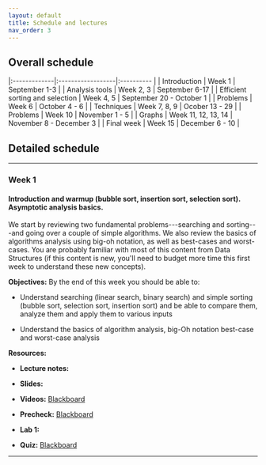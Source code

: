 ```yaml
---
layout: default 
title: Schedule and lectures
nav_order: 3
---
```


## Overall schedule 

|:-------------|:------------------|:---------- |
| Introduction                     | Week 1 | September 1-3 |
| Analysis tools                   | Week 2, 3 | September 6-17 |
| Efficient sorting and selection  | Week 4, 5 | September 20 - October 1 |
| Problems                         | Week 6 | October 4 - 6 | 
| Techniques                       | Week 7, 8, 9 |  Ocober 13 - 29 | 
| Problems                         | Week 10 | November 1 - 5 | 
| Graphs                           | Week 11, 12, 13, 14 | November 8 - December 3 | 
| Final week                       | Week 15 | December 6 - 10 | 



## Detailed schedule

***

### Week 1
 
#### Introduction and warmup (bubble sort, insertion sort, selection sort). Asymptotic analysis basics.

We start by reviewing two fundamental problems---searching and sorting---and going over a couple of simple algorithms. We also review the basics of algorithms analysis using big-oh notation, as well as best-cases and worst-cases.  You are probably familiar with most of this content from Data Structures (if this  content is new, you'll need to budget more time this first week to understand these new concepts). 

__Objectives:__ By the end of this  week you should be able to: 

* Understand searching (linear search, binary search) and simple sorting (bubble sort, selection sort, insertion sort) and be able to compare them, analyze them and apply  them to various inputs

* Understand the basics of algorithm analysis, big-Oh notation best-case and worst-case analysis

__Resources:__
     
  * __Lecture notes:__
     
  * __Slides:__
     
  * __Videos:__    [Blackboard](www.blackboard.edu)
     
  * __Precheck:__  [Blackboard](www.blackboad.edu)
     
  * __Lab 1:__   
     
  * __Quiz:__ [Blackboard](www.blackboard.edu)
     
 ***
   
   
